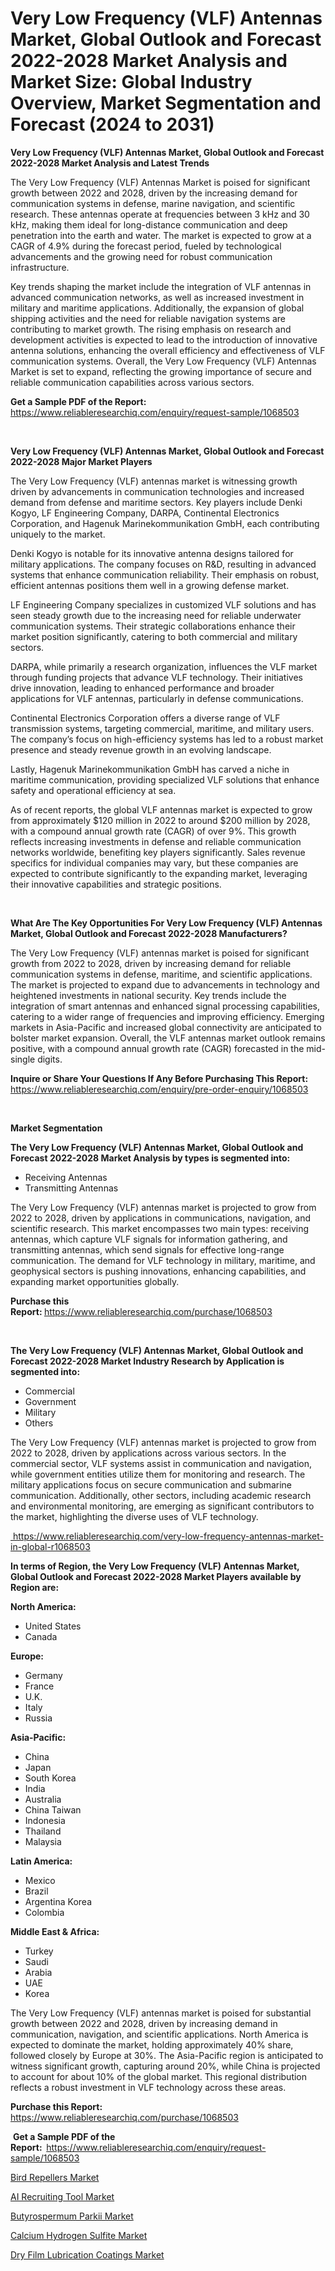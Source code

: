 <p><h1>Very Low Frequency (VLF) Antennas Market, Global Outlook and Forecast 2022-2028 Market Analysis and Market Size: Global Industry Overview, Market Segmentation and Forecast (2024 to 2031)</h1></p><p><strong>Very Low Frequency (VLF) Antennas Market, Global Outlook and Forecast 2022-2028 Market Analysis and Latest Trends</strong></p>
<p><p>The Very Low Frequency (VLF) Antennas Market is poised for significant growth between 2022 and 2028, driven by the increasing demand for communication systems in defense, marine navigation, and scientific research. These antennas operate at frequencies between 3 kHz and 30 kHz, making them ideal for long-distance communication and deep penetration into the earth and water. The market is expected to grow at a CAGR of 4.9% during the forecast period, fueled by technological advancements and the growing need for robust communication infrastructure.</p><p>Key trends shaping the market include the integration of VLF antennas in advanced communication networks, as well as increased investment in military and maritime applications. Additionally, the expansion of global shipping activities and the need for reliable navigation systems are contributing to market growth. The rising emphasis on research and development activities is expected to lead to the introduction of innovative antenna solutions, enhancing the overall efficiency and effectiveness of VLF communication systems. Overall, the Very Low Frequency (VLF) Antennas Market is set to expand, reflecting the growing importance of secure and reliable communication capabilities across various sectors.</p></p>
<p><strong>Get a Sample PDF of the Report:&nbsp;</strong> <a href="https://www.reliableresearchiq.com/enquiry/request-sample/1068503">https://www.reliableresearchiq.com/enquiry/request-sample/1068503</a></p>
<p>&nbsp;</p>
<p><strong>Very Low Frequency (VLF) Antennas Market, Global Outlook and Forecast 2022-2028 Major Market Players</strong></p>
<p><p>The Very Low Frequency (VLF) antennas market is witnessing growth driven by advancements in communication technologies and increased demand from defense and maritime sectors. Key players include Denki Kogyo, LF Engineering Company, DARPA, Continental Electronics Corporation, and Hagenuk Marinekommunikation GmbH, each contributing uniquely to the market.</p><p>Denki Kogyo is notable for its innovative antenna designs tailored for military applications. The company focuses on R&D, resulting in advanced systems that enhance communication reliability. Their emphasis on robust, efficient antennas positions them well in a growing defense market. </p><p>LF Engineering Company specializes in customized VLF solutions and has seen steady growth due to the increasing need for reliable underwater communication systems. Their strategic collaborations enhance their market position significantly, catering to both commercial and military sectors.</p><p>DARPA, while primarily a research organization, influences the VLF market through funding projects that advance VLF technology. Their initiatives drive innovation, leading to enhanced performance and broader applications for VLF antennas, particularly in defense communications.</p><p>Continental Electronics Corporation offers a diverse range of VLF transmission systems, targeting commercial, maritime, and military users. The company’s focus on high-efficiency systems has led to a robust market presence and steady revenue growth in an evolving landscape.</p><p>Lastly, Hagenuk Marinekommunikation GmbH has carved a niche in maritime communication, providing specialized VLF solutions that enhance safety and operational efficiency at sea. </p><p>As of recent reports, the global VLF antennas market is expected to grow from approximately $120 million in 2022 to around $200 million by 2028, with a compound annual growth rate (CAGR) of over 9%. This growth reflects increasing investments in defense and reliable communication networks worldwide, benefiting key players significantly. Sales revenue specifics for individual companies may vary, but these companies are expected to contribute significantly to the expanding market, leveraging their innovative capabilities and strategic positions.</p></p>
<p>&nbsp;</p>
<p><strong>What Are The Key Opportunities For Very Low Frequency (VLF) Antennas Market, Global Outlook and Forecast 2022-2028 Manufacturers?</strong></p>
<p><p>The Very Low Frequency (VLF) antennas market is poised for significant growth from 2022 to 2028, driven by increasing demand for reliable communication systems in defense, maritime, and scientific applications. The market is projected to expand due to advancements in technology and heightened investments in national security. Key trends include the integration of smart antennas and enhanced signal processing capabilities, catering to a wider range of frequencies and improving efficiency. Emerging markets in Asia-Pacific and increased global connectivity are anticipated to bolster market expansion. Overall, the VLF antennas market outlook remains positive, with a compound annual growth rate (CAGR) forecasted in the mid-single digits.</p></p>
<p><strong>Inquire or Share Your Questions If Any Before Purchasing This Report:</strong> <a href="https://www.reliableresearchiq.com/enquiry/pre-order-enquiry/1068503">https://www.reliableresearchiq.com/enquiry/pre-order-enquiry/1068503</a></p>
<p>&nbsp;</p>
<p><strong>Market Segmentation</strong></p>
<p><strong>The Very Low Frequency (VLF) Antennas Market, Global Outlook and Forecast 2022-2028 Market Analysis by types is segmented into:</strong></p>
<p><ul><li>Receiving Antennas</li><li>Transmitting Antennas</li></ul></p>
<p><p>The Very Low Frequency (VLF) antennas market is projected to grow from 2022 to 2028, driven by applications in communications, navigation, and scientific research. This market encompasses two main types: receiving antennas, which capture VLF signals for information gathering, and transmitting antennas, which send signals for effective long-range communication. The demand for VLF technology in military, maritime, and geophysical sectors is pushing innovations, enhancing capabilities, and expanding market opportunities globally.</p></p>
<p><strong>Purchase this Report:&nbsp;</strong><a href="https://www.reliableresearchiq.com/purchase/1068503">https://www.reliableresearchiq.com/purchase/1068503</a></p>
<p>&nbsp;</p>
<p><strong>The Very Low Frequency (VLF) Antennas Market, Global Outlook and Forecast 2022-2028 Market Industry Research by Application is segmented into:</strong></p>
<p><ul><li>Commercial</li><li>Government</li><li>Military</li><li>Others</li></ul></p>
<p><p>The Very Low Frequency (VLF) antennas market is projected to grow from 2022 to 2028, driven by applications across various sectors. In the commercial sector, VLF systems assist in communication and navigation, while government entities utilize them for monitoring and research. The military applications focus on secure communication and submarine communication. Additionally, other sectors, including academic research and environmental monitoring, are emerging as significant contributors to the market, highlighting the diverse uses of VLF technology.</p></p>
<p><a href="https://www.reliableresearchiq.com/very-low-frequency-antennas-market-in-global-r1068503">&nbsp;https://www.reliableresearchiq.com/very-low-frequency-antennas-market-in-global-r1068503</a></p>
<p><strong>In terms of Region, the Very Low Frequency (VLF) Antennas Market, Global Outlook and Forecast 2022-2028 Market Players available by Region are:</strong></p>
<p>
    <p> <strong> North America: </strong>
        <ul>
            <li>United States</li>
            <li>Canada</li>
        </ul>
        </p> 
    <p> <strong> Europe: </strong>
        <ul>
            <li>Germany</li>
            <li>France</li>
            <li>U.K.</li>
            <li>Italy</li>
            <li>Russia</li>
        </ul>
        </p> 
    <p> <strong> Asia-Pacific: </strong>
        <ul>
            <li>China</li>
            <li>Japan</li>
            <li>South Korea</li>
            <li>India</li>
            <li>Australia</li>
            <li>China Taiwan</li>
            <li>Indonesia</li>
            <li>Thailand</li>
            <li>Malaysia</li>
        </ul>
        </p> 
    <p> <strong> Latin America: </strong>
        <ul>
            <li>Mexico</li>
            <li>Brazil</li>
            <li>Argentina Korea</li>
            <li>Colombia</li>
        </ul>
        </p> 
    <p> <strong> Middle East & Africa: </strong>
        <ul>
            <li>Turkey</li>
            <li>Saudi</li>
            <li>Arabia</li>
            <li>UAE</li>
            <li>Korea</li>
        </ul>
    </p>
    </p>
<p><p>The Very Low Frequency (VLF) antennas market is poised for substantial growth between 2022 and 2028, driven by increasing demand in communication, navigation, and scientific applications. North America is expected to dominate the market, holding approximately 40% share, followed closely by Europe at 30%. The Asia-Pacific region is anticipated to witness significant growth, capturing around 20%, while China is projected to account for about 10% of the global market. This regional distribution reflects a robust investment in VLF technology across these areas.</p></p>
<p><strong>Purchase this Report: </strong><a href="https://www.reliableresearchiq.com/purchase/1068503">https://www.reliableresearchiq.com/purchase/1068503</a></p>
<p>&nbsp;<strong>Get a Sample PDF of the Report:&nbsp;&nbsp;</strong><a href="https://www.reliableresearchiq.com/enquiry/request-sample/1068503">https://www.reliableresearchiq.com/enquiry/request-sample/1068503</a></p>
<p><strong></strong></p>
<p><p><a href="https://medium.com/@brendamoreno1988/the-bird-repellers-market-is-experiencing-higher-than-anticipated-demand-compared-to-1714ed5e263d">Bird Repellers Market</a></p><p><a href="https://www.linkedin.com/pulse/navigating-ai-recruiting-tool-market-expert-analysis-forecast-l9ovc?trackingId=l4rVzpWOR%2BOi98pCaEn7eA%3D%3D">AI Recruiting Tool Market</a></p><p><a href="https://issuu.com/reportprime-2/docs/butyrospermum-parkii-market-size-20_bc2ac1d0e7d7a2">Butyrospermum Parkii Market</a></p><p><a href="https://issuu.com/reportprime-2/docs/calcium-hydrogen-sulfite-market-siz_39582ed9df20b1">Calcium Hydrogen Sulfite Market</a></p><p><a href="https://medium.com/@michael.parsons65654/the-global-dry-film-lubrication-coatings-market-is-expected-to-witness-a-compound-annual-growth-ac17b6348ba3">Dry Film Lubrication Coatings Market</a></p></p>